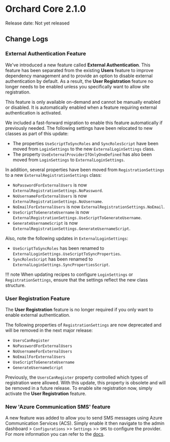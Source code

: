 # Orchard Core 2.1.0

Release date: Not yet released

## Change Logs

### External Authentication Feature

We've introduced a new feature called **External Authentication**. This feature has been separated from the existing **Users** feature to improve dependency management and to provide an option to disable external authentication by default. As a result, the **User Registration** feature no longer needs to be enabled unless you specifically want to allow site registration.

This feature is only available on-demand and cannot be manually enabled or disabled. It is automatically enabled when a feature requiring external authentication is activated.

We included a fast-forward migration to enable this feature automatically if previously needed. The following settings have been relocated to new classes as part of this update:

- The properties `UseScriptToSyncRoles` and `SyncRolesScript` have been moved from `LoginSettings` to the new `ExternalLoginSettings` class.
- The property `UseExternalProviderIfOnlyOneDefined` has also been moved from `LoginSettings` to `ExternalLoginSettings`.

In addition, several properties have been moved from `RegistrationSettings` to a new `ExternalRegistrationSettings` class:

- `NoPasswordForExternalUsers` is now `ExternalRegistrationSettings.NoPassword`.
- `NoUsernameForExternalUsers` is now `ExternalRegistrationSettings.NoUsername`.
- `NoEmailForExternalUsers` is now `ExternalRegistrationSettings.NoEmail`.
- `UseScriptToGenerateUsername` is now `ExternalRegistrationSettings.UseScriptToGenerateUsername`.
- `GenerateUsernameScript` is now `ExternalRegistrationSettings.GenerateUsernameScript`.

Also, note the following updates in `ExternalLoginSettings`:

- `UseScriptToSyncRoles` has been renamed to `ExternalLoginSettings.UseScriptToSyncProperties`.
- `SyncRolesScript` has been renamed to `ExternalLoginSettings.SyncPropertiesScript`.

!!! note
    When updating recipes to configure `LoginSettings` or `RegistrationSettings`, ensure that the settings reflect the new class structure.

### User Registration Feature

The **User Registration** feature is no longer required if you only want to enable external authentication. 

The following properties of `RegistrationSettings` are now deprecated and will be removed in the next major release:

- `UsersCanRegister`
- `NoPasswordForExternalUsers`
- `NoUsernameForExternalUsers`
- `NoEmailForExternalUsers`
- `UseScriptToGenerateUsername`
- `GenerateUsernameScript`

Previously, the `UsersCanRegister` property controlled which types of registration were allowed. With this update, this property is obsolete and will be removed in a future release. To enable site registration now, simply activate the **User Registration** feature.

### New 'Azure Communication SMS' feature

A new feature was added to allow you to send SMS messages using Azure Communication Services (ACS). Simply enable it then navigate to the admin dashboard > `Configurations` >> `Settings` >> `SMS` to configure the provider. For more information you can refer to the [docs](../reference/modules/Sms.Azure/README.md).
